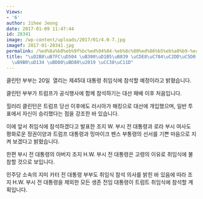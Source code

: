 ```yaml
---
Views:
- '6'
author: Jihee Jeong
date: 2017-01-09 11:47:44
id: 28341
image: /wp-content/uploads/2017/01/4.0-7.jpg
imagef: 2017-01-28341.jpg
permalink: /%ed%8a%b8%eb%9f%bc%ed%94%84-%eb%8c%80%ed%86%b5%eb%a0%b9-%ec%b7%a8%ec%9e%84%ec%8b%9d%ec%97%90-%ed%81%b4%eb%a6%b0%ed%84%b4-%eb%b6%80%eb%b6%80-%ec%b0%b8%ec%84%9d/
title: "\uD2B8\uB7FC\uD504 \uB300\uD1B5\uB839 \uCDE8\uC784\uC2DD\uC5D0 \u2018\uD074\
  \uB9B0\uD134 \uBD80\uBD80\u2019 \uCC38\uC11D"
---
```


클린턴 부부는 20일  열리는 제45대 대통령 취임식에 참석할 예정이라고 밝혔습니다.

클린턴 부부가 트럼프가 공식행사에 함께 참석하기는 대선 패배 이후 처음입니다.

힐러리 클린턴은 트럼프 당선 이후에도 러시아가 해킹으로 대선에 개입했으며, 일반 투표에서 자신이 승리했다는 점을 강조한 바 있습니다.

이에 앞서 취임식에 참석하겠다고 발표한 조지 W. 부시 전 대통령과 로라 부시 여사도 평화로운 정권이양과 트럼프 대통령과 밍마이크 펜스 부통령의 선서를 기쁜 마음으로 지켜 보겠다고 밝혔습니다.

한편 부시 전 대통령의 아버지 조지 H.W. 부시 전 대통령은 고령의 이유로 취임식에 불참할 것으로 보입니다.

민주당 소속의 지미 카터 전 대통령 부부도 취임식 참석 의사를 밝힌 바 있음에 따라 조지 H.W. 부시 전 대통령을 제외한 모든 생존 전임 대통령이 트럼트 취임식에 참석할 계획입니다.